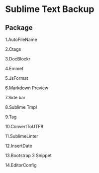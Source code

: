 # Sublime Text Backup

## Package

1.AutoFileName

2.Ctags

3.DocBlockr

4.Emmet

5.JsFormat

6.Markdown Preview

7.Side bar

8.Sublime Tmpl

9.Tag

10.ConvertToUTF8

11.SublimeLinter

12.InsertDate

13.Bootstrap 3 Snippet

14.EditorConfig